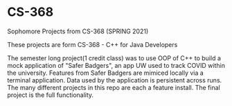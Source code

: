 # CS-368
Sophomore Projects from CS-368 (SPRING 2021)

These projects are form CS-368 - C++ for Java Developers

The semester long project(1 credit class) was to use OOP of C++ to build a mock application of "Safer Badgers", an app UW used to track COVID within the university.
Features from Safer Badgers are mimiced locally via a terminal application.  Data used by the application is persistent across runs.  The many different projects in this repo are
each a feature install.  The final project is the full functionality.
